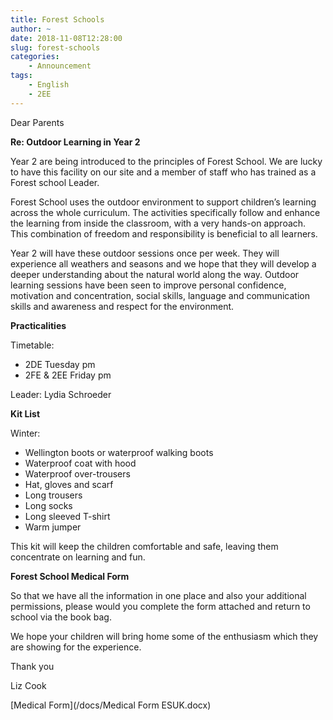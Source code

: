 ```yaml
---
title: Forest Schools
author: ~
date: 2018-11-08T12:28:00
slug: forest-schools
categories:
    - Announcement
tags:
    - English
    - 2EE
---
```


Dear Parents

**Re: Outdoor Learning in Year 2**

Year 2 are being introduced to the principles of Forest School. We are lucky to have this facility on our site and a member of staff who has trained as a Forest school Leader.

Forest School uses the outdoor environment to support children’s learning across the whole curriculum. The activities specifically follow and enhance the learning from inside the classroom, with a very hands-on approach. This combination of freedom and responsibility is beneficial to all learners.

Year 2 will have these outdoor sessions once per week. They will experience all weathers and seasons and we hope that they will develop a deeper understanding about the natural world along the way. Outdoor learning sessions have been seen to improve personal confidence, motivation and concentration, social skills, language and communication skills and awareness and respect for the environment.

**Practicalities**

Timetable:	

* 2DE Tuesday pm
* 2FE & 2EE Friday pm

Leader: Lydia Schroeder

**Kit List**

Winter:

* Wellington boots or waterproof walking boots
* Waterproof coat with hood
* Waterproof over-trousers
* Hat, gloves and scarf
* Long trousers
* Long socks
* Long sleeved T-shirt
* Warm jumper

This kit will keep the children comfortable and safe, leaving them concentrate on learning and fun.

**Forest School Medical Form**

So that we have all the information in one place and also your additional permissions, please would you complete the form attached and return to school via the book bag.

We hope your children will bring home some of the enthusiasm which they are showing for the experience.

Thank you

Liz Cook


[Medical Form](/docs/Medical Form ESUK.docx)
